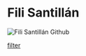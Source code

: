 # Fili Santillán

![Fili Santillán Github](https://github.com/FiliSantillan/FiliSantillan/blob/master/assets/cover-github.png)

[filter](https://filisantillan.com/bits/filter/)
